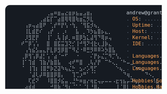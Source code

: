 <?xml version='1.0' encoding='UTF-8'?>
<svg xmlns="http://www.w3.org/2000/svg" font-family="ConsolasFallback,Consolas,monospace" width="985px" height="530px" font-size="16px">
<style>
@font-face {
src: local('Consolas'), local('Consolas Bold');
font-family: 'ConsolasFallback';
font-display: swap;
-webkit-size-adjust: 109%;
size-adjust: 109%;
}
.key {fill: #ffa657;}
.value {fill: #a5d6ff;}
.addColor {fill: #3fb950;}
.delColor {fill: #f85149;}
.cc {fill: #616e7f;}
text, tspan {white-space: pre;}
</style>
<rect width="985px" height="530px" fill="#161b22" rx="15"/>
<text x="15" y="30" fill="#c9d1d9" class="ascii">
<tspan x="15" y="30">⠀⠀⠀⠀⠀⠀⠀⠀⠀⠀⢀⣤⠶⣶⣤⣔⣶⡶⣦⣤⣠⣶⡄⠀⠀⠀⠀⠀⠀⠀⠀⠀⠀⠀⠀⠀⠀⠀⠀⠀</tspan>
<tspan x="15" y="50">⠀⠀⠀⠀⠀⠀⠀⠀⢀⣴⣯⡏⠉⣴⣿⢿⢿⣿⢷⣶⣍⡻⣇⠀⠀⠀⠀⠀⠀⠀⠀⠀⠀⠀⠀⠀⠀⠀⠀⠀⠀</tspan>
<tspan x="15" y="70">⠀⠀⠀⠀⢠⡶⢤⣴⣿⠟⠀⢁⡞⠛⡟⢣⠐⢳⡀⠈⢻⣯⡺⢦⡀⠀⠀⠀⠀⠀⠀⠀⠀⠀⠀⠀⠀⠀⠀⠀⠀</tspan>
<tspan x="15" y="90">⠀⠀⠀⠀⢸⣇⣾⣟⠎⠀⢠⡞⠀⡀⢀⠆⠀⠀⣧⠀⡀⠹⡳⣦⣿⡦⣄⡀⠀⠀⠀⠀⠀⠀⠀⠀⠀⠀⠀⠀⠀</tspan>
<tspan x="15" y="110">⠀⠀⠀⠀⡸⣻⣟⡟⠀⠀⢸⠁⢀⢧⢸⡾⡀⠶⣿⡿⣳⣅⣼⢻⠙⢿⡶⢤⠀⠀⠀⠀⠀⠀⠀⠀⠀⠀⠀⠀⠀</tspan>
<tspan x="15" y="130">⠀⠀⠀⠞⠉⡿⢡⢡⠀⠀⣿⠀⣿⣯⣭⣹⢝⡊⢸⠚⢻⠝⢺⣗⢆⣸⡷⣄⠀⠀⠀⠀⠀⠀⠀⠀⠀⠀⠀⠀⠀</tspan>
<tspan x="15" y="150">⠀⠀⠀⠀⢠⢳⣮⣣⣤⣄⡟⣇⡿⣻⡿⣿⠉⠻⣜⠐⠿⣛⡻⠿⠿⠵⡳⣿⣧⠀⠀⠀⠀⠀⠀⠀⠀⠀⠀⠀⠀</tspan>
<tspan x="15" y="170">⠀⠀⠀⢀⡿⢻⢡⡿⣼⡃⢡⠈⣴⠈⠒⠋⠀⠀⠐⠀⠀⠀⠌⡟⡦⣌⡉⠻⡉⢣⡀⠀⠀⠀⠀⠀⠀⠀⠀⠀⠀</tspan>
<tspan x="15" y="190">⠀⠀⠀⢸⠁⢹⣾⠀⢹⣷⡜⣷⣿⣧⠀⠀⢴⠞⠛⣿⠀⢀⢧⡜⡟⠀⠉⠓⢄⡀⠈⠓⠤⣀⠀⠀⠀⠀⠀⠀⠀</tspan>
<tspan x="15" y="210">⠀⠀⠀⠈⠀⢸⢹⡆⢸⣿⡛⡷⣝⣽⠳⢦⣌⡓⠀⣢⠔⡡⢻⡋⠀⠀⠀⠀⠀⠑⢦⡀⠀⠀⠑⠢⣄⠀⠀⠀⠀</tspan>
<tspan x="15" y="230">⠀⠀⠀⠀⠀⠈⣼⢇⡼⠿⣿⣿⡿⣿⡄⠀⠀⢹⢉⡰⠛⠁⠈⠁⠀⠀⠀⠀⠀⠀⠀⠙⢶⡀⠀⠀⠀⠙⠢⡀⠀</tspan>
<tspan x="15" y="250">⠀⠀⠀⠀⠀⢏⣞⠝⠀⠀⠸⣿⣿⡺⣮⣤⢀⣘⠓⠶⣶⡔⢶⣖⢤⡤⠤⠤⠠⣖⢲⣦⡤⠽⢦⡀⠀⠀⠀⠘⣆</tspan>
<tspan x="15" y="270">⠀⠀⠀⢀⢴⣾⡾⠀⠀⠀⢀⠚⣿⣷⡈⠻⣆⡈⠁⢁⣈⣇⠘⣿⣄⠀⠀⠀⠀⢸⠈⡿⡇⠀⠀⠉⠀⠀⠀⠀⢸</tspan>
<tspan x="15" y="290">⠀⠀⠀⡎⣫⠟⡇⠀⠀⠀⠘⠀⠈⠻⣿⣶⣾⣽⣲⣗⠋⢻⣦⣿⠀⠀⠀⠀⠀⢠⣤⣆⡧⠤⠤⠄⠤⠐⠒⠂⠁</tspan>
<tspan x="15" y="310">⠀⠀⢀⢾⢯⡎⠀⠀⠀⠀⠀⣴⠁⠀⠀⠉⠙⢟⠻⠿⣿⣼⡟⣬⠂⣧⠴⠐⠂⠚⠋⠛⠀⠀⠀⠀⠀⠀⠀⠀⠀</tspan>
<tspan x="15" y="330">⠀⠀⣸⡼⢣⣿⡖⠒⠂⠀⠒⡳⠀⠀⠀⠀⠀⠈⠑⠚⠓⣟⣉⣳⠀⢱⠀⠀⠀⠀⠀⠀⠀⠀⠀⠀⠀⠀⠀⠀⠀</tspan>
<tspan x="15" y="350">⠀⠀⣿⡧⢺⢻⣿⣿⣓⣲⣾⠇⠀⠀⠀⠀⠀⠀⠀⠀⠀⡇⡇⠫⣆⠸⠄⠀⠀⠀⠀⠀⠀⠀⠀⠀⠀⠀⠀⠀⠀</tspan>
<tspan x="15" y="370">⠀⠀⡻⡅⠊⣶⡇⠀⠀⠀⢸⡆⠀⠀⠀⠀⠀⠀⠀⠀⢀⡇⠀⠀⠸⡀⠀⠀⠀⠀⠀⠀⠀⠀⠀⠀⠀⠀⠀⠀⠀</tspan>
<tspan x="15" y="390">⠀⠀⢻⡿⡾⠈⡇⠀⠀⠀⢸⢇⠀⠀⠀⠀⠀⠀⠀⠀⠘⣴⡀⠀⠀⢸⡀⠀⠀⠀⠀⠀⠀⠀⠀⠀⠀⠀⠀⠀⠀</tspan>
<tspan x="15" y="410">⠀⠀⠰⣝⠿⣐⡏⠀⠀⠀⣼⡸⠀⠀⠀⠀⠀⠀⠀⠀⠀⢣⠱⡄⠀⡟⣷⠀⠀⠀⠀⠀⠀⠀⠀⠀⠀⠀⠀⠀⠀</tspan>
<tspan x="15" y="430">⠀⠀⠀⠙⣿⣿⣯⠀⠀⠀⡟⡇⠀⠀⠀⠀⠀⣀⣀⡀⠤⠬⢆⡿⣄⣃⡈⡄⠀⠀⠀⠀⠀⠀⠀⠀⠀⠀⠀⠀⠀</tspan>
<tspan x="15" y="450">⠀⠀⠀⠀⠹⣿⣿⠀⠀⠀⢱⣷⠈⠉⠉⠉⠉⠀⠀⠀⠀⠀⠘⠁⢸⠧⠞⠃⠀⠀⠀⠀⠀⠀⠀⠀⠀⠀⠀⠀⠀</tspan>
<tspan x="15" y="470">⠀⠀⠀⠀⠀⠈⠯⣆⠀⢀⡴⠁⠀⠀⠀⠀⠀⠀⠀⠀⢀⠆⠀⢀⡎⠀⠀⠀⠀⠀⠀⠀⠀⠀⠀⠀⠀⠀⠀⠀⠀</tspan>
<tspan x="15" y="490">⠀⠀⠀⠀⠀⠀⠀⠈⣳⠟⣦⡀⠀⠀⠀⠀⠀⠀⠀⠀⡿⠀⠀⢸⡃⠀⠀⠀⠀⠀⠀⠀⠀⠀⠀⠀⠀⠀⠀⠀⠀</tspan>
<tspan x="15" y="510">⠀⠀⠀⠀⠀⠀⢠⡾⢇⠀⠀⠉⠓⠲⠤⠤⠤⠤⠤⠤⠲⢲⣻⡁⠀⠀⠀⠀⠀⠀⠀⠀⠀⠀⠀⠀⠀⠀⠀⠀⠀</tspan>
<tspan x="390" y="30" fill="#c9d1d9">
<tspan x="390" y="30">andrew@grant</tspan> -———————————————————————————————————————————-—-
<tspan x="390" y="50" class="cc">. </tspan><tspan class="key">OS</tspan>:<tspan class="cc"> ........................ </tspan><tspan class="value">Windows 10, Android 14, Linux</tspan>
<tspan x="390" y="70" class="cc">. </tspan><tspan class="key">Uptime</tspan>:<tspan class="cc" id="age_data_dots"> ...................... </tspan><tspan class="value" id="age_data">22 years, 5 months, 29 days</tspan>
<tspan x="390" y="90" class="cc">. </tspan><tspan class="key">Host</tspan>:<tspan class="cc"> ............................. </tspan><tspan class="value">TTM Technologies, Inc.</tspan>
<tspan x="390" y="110" class="cc">. </tspan><tspan class="key">Kernel</tspan>:<tspan class="cc"> ...... </tspan><tspan class="value">CAM (Computer Aided Manufacturing) Operator</tspan>
<tspan x="390" y="130" class="cc">. </tspan><tspan class="key">IDE</tspan>:<tspan class="cc"> ........................ </tspan><tspan class="value">IDEA 2023.3.2, VSCode 1.96.0</tspan>
<tspan x="390" y="150" class="cc">. </tspan>
<tspan x="390" y="170" class="cc">. </tspan><tspan class="key">Languages</tspan>.<tspan class="key">Programming</tspan>:<tspan class="cc"> ..... </tspan><tspan class="value">Java, Python, JavaScript, C++</tspan>
<tspan x="390" y="190" class="cc">. </tspan><tspan class="key">Languages</tspan>.<tspan class="key">Computer</tspan>:<tspan class="cc"> ......... </tspan><tspan class="value">HTML, CSS, JSON, LaTeX, YAML</tspan>
<tspan x="390" y="210" class="cc">. </tspan><tspan class="key">Languages</tspan>.<tspan class="key">Real</tspan>:<tspan class="cc"> ......................... </tspan><tspan class="value">English, Spanish</tspan>
<tspan x="390" y="230" class="cc">. </tspan>
<tspan x="390" y="250" class="cc">. </tspan><tspan class="key">Hobbies</tspan>.<tspan class="key">Software</tspan>:<tspan class="cc"> .... </tspan><tspan class="value">Minecraft Modding, iOS Jailbreaking</tspan>
<tspan x="390" y="270" class="cc">. </tspan><tspan class="key">Hobbies</tspan>.<tspan class="key">Hardware</tspan>:<tspan class="cc"> ............. </tspan><tspan class="value">Overclocking, Undervolting</tspan>
<tspan x="390" y="310">- Contact</tspan> -——————————————————————————————————————————————-—-
<tspan x="390" y="330" class="cc">. </tspan><tspan class="key">Email</tspan>.<tspan class="key">Personal</tspan>:<tspan class="cc"> ..................... </tspan><tspan class="value">agrantnmac@gmail.com</tspan>
<tspan x="390"
